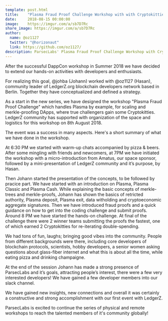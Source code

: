 ```yaml
---
template: post.html
title:    "Plasma Fraud Proof Challenge Workshop with with Cryptokitties rewards"
date:     2018-08-15 00:00:00
image:    https://imgur.com/a/sb7D7Rc
share_image: https://imgur.com/a/sb7D7Rc
author:
  name: @oz1127
  twitter: "@horizonaut"
  link: https://github.com/oz1127/
description: ParsecLabs' Plasma Fraud Proof Challenge Workshop with Cryptokitties rewards
---
```


After the successful DappCon workshop in Summer 2018 we have decided to extend our hands-on activities with developers and enthusiasts. 

For realizing this goal, @johba (Johann) worked with @oz1127 (Hasan), community leader of LedgerZ.org blockchain developers network based in Berlin. Together they have conceptualized and defined a strategy. 

As a start in the new series, we have designed the workshop "Plasma Fraud Proof Challenge" which handles Plasma by example, for scaling and merkle-proofing DApps, where true challengers gain some Cryptokitties. LedgerZ community has supported with organization of the space and logistics for this workshop on 8th August 2018. 

The event was a success in many aspects. Here's a short summary of what we have done in the workshop. 

At 6:30 PM we started with warm-up chats accompanied by pizza & beers. After some mingling with friends and newcomers, at 7PM we have initiated the workshop with a micro-introduction from Amatus, our space sponsor, followed 
by a mini-presentation of LedgerZ community and it’s purpose, by Hasan.

Then Johann started the presentation of the concepts, to be followed by pracice part. We have started with an introduction on Plasma, Plasma Classic and Plasma Cash. While explaining the basic concepts of merkle-trees and merkle-proofs, Johann has shown the basics of retricted authority, Plasma deposit, Plasma exit, data witholding and cryptoeconomic aggregate signatures. Then we have introduced fraud proofs and a quick guidance on how to get into the coding challenge and submit proofs. Around 8 PM we have started the hands-on challenge. At final of the challenge there were 2 winner teams submitting the proofs the fastest, one of which earned 2 Cryptokitties for re-iterating double-spending.

We had tons of fun, laughs; bringing good vibes into the community. People from different backgrounds were there, including core developers of blockchain protocols, scientists, hobby developers, a senior women asking questions about glass-fiber internet and what this is about all the time, while eating pizza and drinking champaigne.

At the end of the session Johann has made a strong presence of ParsecLabs and it’s goals, attracting people’s interest, there were a few very interested developers! We have gained a few developer members into our slack channel.

We have gained new insights, new connections and overall it was certainly a constructive and strong accomplishment with our first event with LedgerZ.

ParsecLabs is excited to continue the series of physical and remote workshops to reach the talented members of it's community globally!

